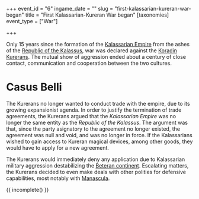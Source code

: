 +++
event_id = "6"
ingame_date = ""
slug = "first-kalassarian-kureran-war-began"
title = "First Kalassarian-Kureran War began"
[taxonomies]
event_type = ["War"]

+++

Only 15 years since the formation of the [Kalassarian Empire](@/organizations/kalassarian-empire.md) from the ashes of the [Republic of the Kalassus](@/organizations/republic-of-the-kalassus.md), war was declared against the [Koradin Kurerans](@/ethnicities/koradin-kurerans.md). The mutual show of aggression ended about a century of close contact, communication and cooperation between the two cultures.

# Casus Belli

The Kurerans no longer wanted to conduct trade with the empire, due to its growing expansionist agenda. In order to justify the termination of trade agreements, the Kurerans argued that the *Kalassarian Empire* was no longer the same entity as the *Republic of the Kalassus*. The argument was that, since the party asignatory to the agreement no longer existed, the agreement was null and void, and was no longer in force. If the Kalassarians wished to gain access to Kureran magical devices, among other goods, they would have to apply for a new agreement.

The Kurerans would immediately deny any application due to Kalassarian military aggression destabilizing the [Beteran continent](@/locations/betera/index.md). Escalating matters, the Kurerans decided to even make deals with other polities for defensive capabilities, most notably with [Manascula](@/locations/manascula.md).

{{ incomplete() }}
